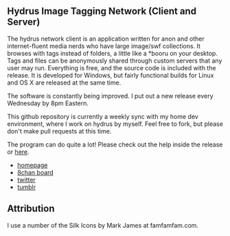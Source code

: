 ## Hydrus Image Tagging Network (Client and Server)

The hydrus network client is an application written for anon and other internet-fluent media nerds who have large image/swf collections. It browses with tags instead of folders, a little like a *booru on your desktop. Tags and files can be anonymously shared through custom servers that any user may run. Everything is free, and the source code is included with the release. It is developed for Windows, but fairly functional builds for Linux and OS X are released at the same time.

The software is constantly being improved. I put out a new release every Wednesday by 8pm Eastern.

This github repository is currently a weekly sync with my home dev environment, where I work on hydrus by myself. Feel free to fork, but please don't make pull requests at this time.

The program can do quite a lot! Please check out the help inside the release or [here](http://hydrusnetwork.github.io/hydrus/help).

* [homepage](http://hydrusnetwork.github.io/hydrus/)
* [8chan board](https://8ch.net/hydrus/index.html)
* [twitter](https://twitter.com/hydrusnetwork)
* [tumblr](http://hydrus.tumblr.com/)

## Attribution

I use a number of the Silk Icons by Mark James at famfamfam.com.

